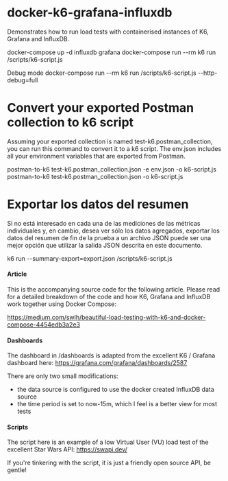 # docker-k6-grafana-influxdb
Demonstrates how to run load tests with containerised instances of K6, Grafana and InfluxDB.

docker-compose up -d influxdb grafana
docker-compose run --rm k6 run /scripts/k6-script.js

Debug mode
docker-compose run --rm k6 run /scripts/k6-script.js --http-debug=full

# Convert your exported Postman collection to k6 script
Assuming your exported collection is named test-k6.postman_collection, you can run this command to convert it to a k6 script. 
The env.json includes all your environment variables that are exported from Postman.

postman-to-k6 test-k6.postman_collection.json -e env.json -o k6-script.js
postman-to-k6 test-k6.postman_collection.json -o k6-script.js

# Exportar los datos del resumen
Si no está interesado en cada una de las mediciones de las métricas individuales y, en cambio, desea ver sólo los datos agregados, exportar los datos del resumen de fin de la prueba a un archivo JSON puede ser una mejor opción que utilizar la salida JSON descrita en este documento.

k6 run --summary-export=export.json /scripts/k6-script.js

#### Article
This is the accompanying source code for the following article. Please read for a detailed breakdown of the code and how K6, Grafana and InfluxDB work together using Docker Compose:

https://medium.com/swlh/beautiful-load-testing-with-k6-and-docker-compose-4454edb3a2e3

#### Dashboards
The dashboard in /dashboards is adapted from the excellent K6 / Grafana dashboard here:
https://grafana.com/grafana/dashboards/2587

There are only two small modifications:
* the data source is configured to use the docker created InfluxDB data source
* the time period is set to now-15m, which I feel is a better view for most tests

#### Scripts
The script here is an example of a low Virtual User (VU) load test of the excellent Star Wars API:
https://swapi.dev/

If you're tinkering with the script, it is just a friendly open source API, be gentle!
